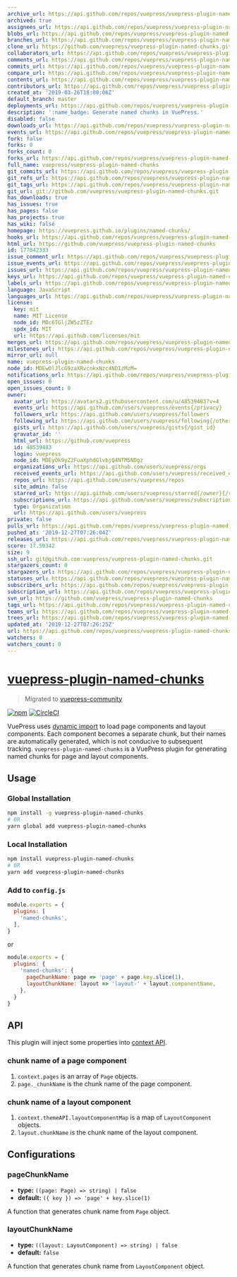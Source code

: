 ```yaml
---
archive_url: https://api.github.com/repos/vuepress/vuepress-plugin-named-chunks/{archive_format}{/ref}
archived: true
assignees_url: https://api.github.com/repos/vuepress/vuepress-plugin-named-chunks/assignees{/user}
blobs_url: https://api.github.com/repos/vuepress/vuepress-plugin-named-chunks/git/blobs{/sha}
branches_url: https://api.github.com/repos/vuepress/vuepress-plugin-named-chunks/branches{/branch}
clone_url: https://github.com/vuepress/vuepress-plugin-named-chunks.git
collaborators_url: https://api.github.com/repos/vuepress/vuepress-plugin-named-chunks/collaborators{/collaborator}
comments_url: https://api.github.com/repos/vuepress/vuepress-plugin-named-chunks/comments{/number}
commits_url: https://api.github.com/repos/vuepress/vuepress-plugin-named-chunks/commits{/sha}
compare_url: https://api.github.com/repos/vuepress/vuepress-plugin-named-chunks/compare/{base}...{head}
contents_url: https://api.github.com/repos/vuepress/vuepress-plugin-named-chunks/contents/{+path}
contributors_url: https://api.github.com/repos/vuepress/vuepress-plugin-named-chunks/contributors
created_at: '2019-03-26T18:00:06Z'
default_branch: master
deployments_url: https://api.github.com/repos/vuepress/vuepress-plugin-named-chunks/deployments
description: ':name_badge: Generate named chunks in VuePress.'
disabled: false
downloads_url: https://api.github.com/repos/vuepress/vuepress-plugin-named-chunks/downloads
events_url: https://api.github.com/repos/vuepress/vuepress-plugin-named-chunks/events
fork: false
forks: 0
forks_count: 0
forks_url: https://api.github.com/repos/vuepress/vuepress-plugin-named-chunks/forks
full_name: vuepress/vuepress-plugin-named-chunks
git_commits_url: https://api.github.com/repos/vuepress/vuepress-plugin-named-chunks/git/commits{/sha}
git_refs_url: https://api.github.com/repos/vuepress/vuepress-plugin-named-chunks/git/refs{/sha}
git_tags_url: https://api.github.com/repos/vuepress/vuepress-plugin-named-chunks/git/tags{/sha}
git_url: git://github.com/vuepress/vuepress-plugin-named-chunks.git
has_downloads: true
has_issues: true
has_pages: false
has_projects: true
has_wiki: false
homepage: https://vuepress.github.io/plugins/named-chunks/
hooks_url: https://api.github.com/repos/vuepress/vuepress-plugin-named-chunks/hooks
html_url: https://github.com/vuepress/vuepress-plugin-named-chunks
id: 177842333
issue_comment_url: https://api.github.com/repos/vuepress/vuepress-plugin-named-chunks/issues/comments{/number}
issue_events_url: https://api.github.com/repos/vuepress/vuepress-plugin-named-chunks/issues/events{/number}
issues_url: https://api.github.com/repos/vuepress/vuepress-plugin-named-chunks/issues{/number}
keys_url: https://api.github.com/repos/vuepress/vuepress-plugin-named-chunks/keys{/key_id}
labels_url: https://api.github.com/repos/vuepress/vuepress-plugin-named-chunks/labels{/name}
language: JavaScript
languages_url: https://api.github.com/repos/vuepress/vuepress-plugin-named-chunks/languages
license:
  key: mit
  name: MIT License
  node_id: MDc6TGljZW5zZTEz
  spdx_id: MIT
  url: https://api.github.com/licenses/mit
merges_url: https://api.github.com/repos/vuepress/vuepress-plugin-named-chunks/merges
milestones_url: https://api.github.com/repos/vuepress/vuepress-plugin-named-chunks/milestones{/number}
mirror_url: null
name: vuepress-plugin-named-chunks
node_id: MDEwOlJlcG9zaXRvcnkxNzc4NDIzMzM=
notifications_url: https://api.github.com/repos/vuepress/vuepress-plugin-named-chunks/notifications{?since,all,participating}
open_issues: 0
open_issues_count: 0
owner:
  avatar_url: https://avatars2.githubusercontent.com/u/48539483?v=4
  events_url: https://api.github.com/users/vuepress/events{/privacy}
  followers_url: https://api.github.com/users/vuepress/followers
  following_url: https://api.github.com/users/vuepress/following{/other_user}
  gists_url: https://api.github.com/users/vuepress/gists{/gist_id}
  gravatar_id: ''
  html_url: https://github.com/vuepress
  id: 48539483
  login: vuepress
  node_id: MDEyOk9yZ2FuaXphdGlvbjQ4NTM5NDgz
  organizations_url: https://api.github.com/users/vuepress/orgs
  received_events_url: https://api.github.com/users/vuepress/received_events
  repos_url: https://api.github.com/users/vuepress/repos
  site_admin: false
  starred_url: https://api.github.com/users/vuepress/starred{/owner}{/repo}
  subscriptions_url: https://api.github.com/users/vuepress/subscriptions
  type: Organization
  url: https://api.github.com/users/vuepress
private: false
pulls_url: https://api.github.com/repos/vuepress/vuepress-plugin-named-chunks/pulls{/number}
pushed_at: '2019-12-27T07:26:04Z'
releases_url: https://api.github.com/repos/vuepress/vuepress-plugin-named-chunks/releases{/id}
score: 17.50342
size: 9
ssh_url: git@github.com:vuepress/vuepress-plugin-named-chunks.git
stargazers_count: 0
stargazers_url: https://api.github.com/repos/vuepress/vuepress-plugin-named-chunks/stargazers
statuses_url: https://api.github.com/repos/vuepress/vuepress-plugin-named-chunks/statuses/{sha}
subscribers_url: https://api.github.com/repos/vuepress/vuepress-plugin-named-chunks/subscribers
subscription_url: https://api.github.com/repos/vuepress/vuepress-plugin-named-chunks/subscription
svn_url: https://github.com/vuepress/vuepress-plugin-named-chunks
tags_url: https://api.github.com/repos/vuepress/vuepress-plugin-named-chunks/tags
teams_url: https://api.github.com/repos/vuepress/vuepress-plugin-named-chunks/teams
trees_url: https://api.github.com/repos/vuepress/vuepress-plugin-named-chunks/git/trees{/sha}
updated_at: '2019-12-27T07:26:25Z'
url: https://api.github.com/repos/vuepress/vuepress-plugin-named-chunks
watchers: 0
watchers_count: 0
---
```


# [vuepress-plugin-named-chunks](https://vuepress.github.io/plugins/named-chunks.html)

> Migrated to [vuepress-community](https://github.com/vuepress/vuepress-community)

[![npm](https://img.shields.io/npm/v/vuepress-plugin-named-chunks.svg)](https://www.npmjs.com/package/vuepress-plugin-named-chunks)
[![CircleCI](https://img.shields.io/circleci/project/github/vuepress/vuepress-plugin-named-chunks/master.svg)](https://circleci.com/gh/vuepress/vuepress-plugin-named-chunks)

VuePress uses [dynamic import](https://webpack.js.org/guides/code-splitting/#dynamic-imports) to load page components and layout components. Each component becomes a separate chunk, but their names are automatically generated, which is not conducive to subsequent tracking. `vuepress-plugin-named-chunks` is a VuePress plugin for generating named chunks for page and layout components.

## Usage

### Global Installation

```bash
npm install -g vuepress-plugin-named-chunks
# OR
yarn global add vuepress-plugin-named-chunks
```

### Local Installation

```bash
npm install vuepress-plugin-named-chunks
# OR
yarn add vuepress-plugin-named-chunks
```

### Add to `config.js`

```js
module.exports = {
  plugins: [
    'named-chunks',
  ],
}
```
or
```js
module.exports = {
  plugins: {
    'named-chunks': {
      pageChunkName: page => 'page' + page.key.slice(1),
      layoutChunkName: layout => 'layout-' + layout.componentName,
    },
  }
}
```

## API

This plugin will inject some properties into [context API](https://v1.vuepress.vuejs.org/plugin/context-api.html).

### chunk name of a page component

1. `context.pages` is an array of `Page` objects.
2. `page._chunkName` is the chunk name of the page component.

### chunk name of a layout component

1. `context.themeAPI.layoutComponentMap` is a map of `LayoutComponent` objects.
2. `layout.chunkName` is the chunk name of the layout component.

## Configurations

### pageChunkName

- **type:** `((page: Page) => string) | false`
- **default:** `({ key }) => 'page' + key.slice(1)`

A function that generates chunk name from `Page` object.

### layoutChunkName

- **type:** `((layout: LayoutComponent) => string) | false`
- **default:** `false`

A function that generates chunk name from `LayoutComponent` object.

